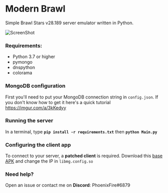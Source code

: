 # Modern Brawl

Simple Brawl Stars v28.189 server emulator written in Python.

![ScreenShot](https://cdn.discordapp.com/attachments/817282221177569332/817717138256560188/Screenshot_20210306-131235_Modern_Brawl.jpg) 

### Requirements:
- Python 3.7 or higher
- pymongo
- dnspython
- colorama

### MongoDB configuration
First you'll need to put your MongoDB connection string in `config.json`. If you don't know how to get it here's a quick tutorial https://imgur.com/a/3kKedyy

### Running the server
In a terminal, type __`pip install -r requirements.txt`__ then __`python Main.py`__

### Configuring the client app
To connect to your server, a **patched client** is required. 
Download this [base APK](https://mega.nz/file/uDoGmLKI#QmTXlIunmwBdGEX30qjuxyBupX_fiWAOoyY-T81jXdo) and change the IP in `libmg.config.so`

### Need help?
Open an issue or contact me on **Discord**: PhoenixFire#6879

